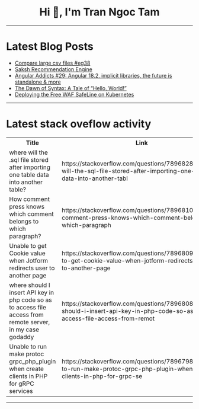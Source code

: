 <h1 align="center">Hi 👋, I'm Tran Ngoc Tam</h1>

---

# Latest Blog Posts 
<!-- BLOG-POST-LIST:START -->
- [Compare large csv files #eg38](https://dev.to/esproc_spl/compare-large-csv-files-eg38-29m8)
- [Saksh Recommendation Engine](https://dev.to/susheel_kumar/saksh-recommendation-engine-14cl)
- [Angular Addicts #29: Angular 18.2, implicit libraries, the future is standalone &amp; more](https://dev.to/this-is-angular/angular-addicts-29-angular-182-implicit-libraries-the-future-is-standalone-more-1g36)
- [The Dawn of Syntax: A Tale of “Hello, World!”](https://dev.to/kavya-sahai-god/the-dawn-of-syntax-a-tale-of-hello-world-636)
- [Deploying the Free WAF SafeLine on Kubernetes](https://dev.to/lulu_liu_c90f973e2f954d7f/deploying-the-free-waf-safeline-community-edition-on-kubernetes-53f9)
<!-- BLOG-POST-LIST:END -->

---

# Latest stack oveflow activity
<table>
  <tr><th>Title</th><th>Link</th></tr>
  <!-- STACKOVERFLOW:START --><tr><td>where will the .sql file stored after importing one table data into another table?</td><td>https://stackoverflow.com/questions/78968281/where-will-the-sql-file-stored-after-importing-one-table-data-into-another-tabl</td></tr><tr><td>How comment press knows which comment belongs to which paragraph?</td><td>https://stackoverflow.com/questions/78968104/how-comment-press-knows-which-comment-belongs-to-which-paragraph</td></tr><tr><td>Unable to get Cookie value when Jotform redirects user to another page</td><td>https://stackoverflow.com/questions/78968096/unable-to-get-cookie-value-when-jotform-redirects-user-to-another-page</td></tr><tr><td>where should I insert API key in php code so as to access file access from remote server, in my case godaddy</td><td>https://stackoverflow.com/questions/78968088/where-should-i-insert-api-key-in-php-code-so-as-to-access-file-access-from-remot</td></tr><tr><td>Unable to run make protoc grpc_php_plugin when create clients in PHP for gRPC services</td><td>https://stackoverflow.com/questions/78967989/unable-to-run-make-protoc-grpc-php-plugin-when-create-clients-in-php-for-grpc-se</td></tr><!-- STACKOVERFLOW:END -->
</table>

---


